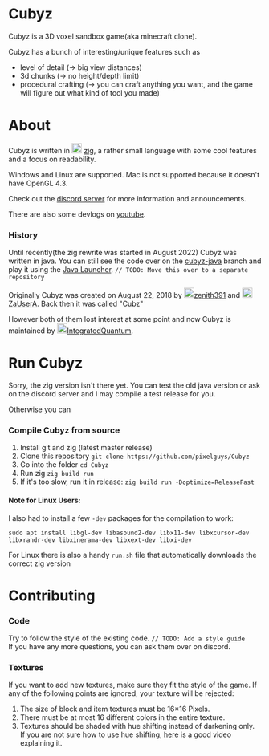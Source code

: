 # Cubyz
Cubyz is a 3D voxel sandbox game(aka minecraft clone).

Cubyz has a bunch of interesting/unique features such as
- level of detail (→ big view distances)
- 3d chunks (→ no height/depth limit)
- procedural crafting (→ you can craft anything you want, and the game will figure out what kind of tool you made)

# About
Cubyz is written in <img src="https://github.com/PixelGuys/Cubyz/assets/43880493/04dc89ca-3ef2-4167-9e1a-e23f25feb67c" width="20" height="20">
[zig](https://ziglang.org/), a rather small language with some cool features and a focus on readability.

Windows and Linux are supported. Mac is not supported because it doesn't have OpenGL 4.3.

Check out the [discord server](https://discord.gg/XtqCRRG) for more information and announcements.

There are also some devlogs on [youtube](https://www.youtube.com/playlist?list=PLYi_o2N3ImLb3SIUpTS_AFPWe0MUTk2Lf).

### History
Until recently(the zig rewrite was started in August 2022) Cubyz was written in java. You can still see the code over on the [cubyz-java](https://github.com/PixelGuys/Cubyz/tree/cubyz-java) branch and play it using the [Java Launcher](https://github.com/PixelGuys/Cubyz-Launcher/releases). `// TODO: Move this over to a separate repository`

Originally Cubyz was created on August 22, 2018 by <img src="https://avatars.githubusercontent.com/u/39484230" width="20" height="20">[zenith391](https://github.com/zenith391) and <img src="https://avatars.githubusercontent.com/u/39484479" width="20" height="20">[ZaUserA](https://github.com/ZaUserA). Back then it was called "Cubz"

However both of them lost interest at some point and now Cubyz is maintained by <img src="https://avatars.githubusercontent.com/u/43880493" width="20" height="20">[IntegratedQuantum](https://github.com/IntegratedQuantum).


# Run Cubyz
Sorry, the zig version isn't there yet. You can test the old java version or ask on the discord server and I may compile a test release for you.

Otherwise you can
### Compile Cubyz from source
1. Install git and zig (latest master release)
2. Clone this repository `git clone https://github.com/pixelguys/Cubyz`
3. Go into the folder `cd Cubyz`
4. Run zig `zig build run`
5. If it's too slow, run it in release: `zig build run -Doptimize=ReleaseFast`
#### Note for Linux Users:
I also had to install a few `-dev` packages for the compilation to work:
```
sudo apt install libgl-dev libasound2-dev libx11-dev libxcursor-dev libxrandr-dev libxinerama-dev libxext-dev libxi-dev
```
For Linux there is also a handy `run.sh` file that automatically downloads the correct zig version

# Contributing
### Code
Try to follow the style of the existing code. `// TODO: Add a style guide` <br>
If you have any more questions, you can ask them over on discord.
### Textures
If you want to add new textures, make sure they fit the style of the game.
If any of the following points are ignored, your texture will be rejected:
1. The size of block and item textures must be 16×16 Pixels.
2. There must be at most 16 different colors in the entire texture.
3. Textures should be shaded with hue shifting instead of darkening only.\
If you are not sure how to use hue shifting, [here](https://www.youtube.com/watch?v=PNtMAxYaGyg) is a good video explaining it.
